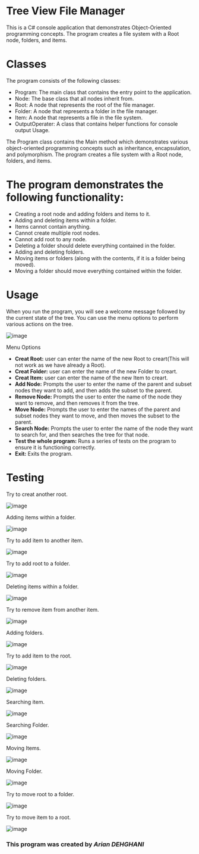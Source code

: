 # Tree View File Manager

This is a C# console application that demonstrates Object-Oriented programming concepts. The program creates a file system with a Root node, folders, and items.

# Classes
The program consists of the following classes:

  * Program: The main class that contains the entry point to the application.
  * Node: The base class that all nodes inherit from.
  * Root: A node that represents the root of the file manager.
  * Folder: A node that represents a folder in the file manager.
  * Item: A node that represents a file in the file system.
  * OutputOperater: A class that contains helper functions for console output Usage.
  
  
The Program class contains the Main method which demonstrates various object-oriented programming concepts such as inheritance, encapsulation, and polymorphism. The program creates a file system with a Root node, folders, and items.

# The program demonstrates the following functionality:

  * Creating a root node and adding folders and items to it.
  * Adding and deleting items within a folder.
  * Items cannot contain anything.
  * Cannot create multiple root nodes.
  * Cannot add root to any node.
  * Deleting a folder should delete everything contained in the folder.
  * Adding and deleting folders.
  * Moving items or folders (along with the contents, if it is a folder being moved).
  * Moving a folder should move everything contained within the folder.
  
# Usage
  
When you run the program, you will see a welcome message followed by the current state of the tree. You can use the menu options to perform various actions on the tree.

![image](https://user-images.githubusercontent.com/93319255/226100142-c95d836a-c7ab-49a5-a9d9-647ba865c39e.png)

Menu Options
+ **Creat Root:** user can enter the name of the new Root to creart(This will not work as we have already a Root).
+ **Creat Folder:** user can enter the name of the new Folder to creart.
+ **Creat Item:** user can enter the name of the new Item to creart.
+ **Add Node:** Prompts the user to enter the name of the parent and subset nodes they want to add, and then adds the subset to the parent.
+ **Remove Node:** Prompts the user to enter the name of the node they want to remove, and then removes it from the tree.
+ **Move Node:** Prompts the user to enter the names of the parent and subset nodes they want to move, and then moves the subset to the parent.
+ **Search Node:** Prompts the user to enter the name of the node they want to search for, and then searches the tree for that node.
+ **Test the whole program:** Runs a series of tests on the program to ensure it is functioning correctly.
+ **Exit:** Exits the program.


# Testing 

Try to creat another root. 

![image](https://user-images.githubusercontent.com/93319255/225770023-8e1c0ada-9a5b-42e6-8660-2c7a2e2e8db1.png)

Adding items within a folder.

![image](https://user-images.githubusercontent.com/93319255/225770345-07494175-0a8c-4981-9d04-812c00c656d4.png)

Try to add item to another item.

![image](https://user-images.githubusercontent.com/93319255/225770417-7e78c3ee-08af-4e6c-8ac0-6f33c9bb5be0.png)

Try to add root to a folder.

![image](https://user-images.githubusercontent.com/93319255/225770475-52c4c7d5-5a9a-465a-bd32-9f4d3e417ea8.png)

Deleting items within a folder.

![image](https://user-images.githubusercontent.com/93319255/225770698-a2f5c580-fdb5-4497-8984-9553c912653b.png)

Try to remove item from another item.

![image](https://user-images.githubusercontent.com/93319255/225770734-f3ca697b-54d8-421e-9b45-bd8d69cd1e68.png)

Adding folders.

![image](https://user-images.githubusercontent.com/93319255/225770762-92b3926e-b4a7-4855-97e5-a4a0fc80c084.png)

Try to add item to the root.

![image](https://user-images.githubusercontent.com/93319255/225770795-376b85c6-790c-42c0-bc0f-8ee36dcabf32.png)

Deleting folders.

![image](https://user-images.githubusercontent.com/93319255/225770849-29011726-83c2-4d69-b3b4-512863a25cee.png)

Searching item.

![image](https://user-images.githubusercontent.com/93319255/225770886-e4bc5aa8-6cd9-42bd-bd54-fd2aebc800c1.png)

Searching Folder.

![image](https://user-images.githubusercontent.com/93319255/225770968-8717667b-e5ba-481f-be85-506a8bfd54a1.png)

Moving Items.

![image](https://user-images.githubusercontent.com/93319255/225771010-52db3a7e-cac4-4787-bdfe-341f04777265.png)

Moving Folder.

![image](https://user-images.githubusercontent.com/93319255/225771050-51852eeb-acaa-4e07-93c7-0b1d38be2a58.png)

Try to move root to a folder.

![image](https://user-images.githubusercontent.com/93319255/225771098-baddbe7b-8c74-4ac3-8a8f-c2eb97e21b47.png)

Try to move item to a root.

![image](https://user-images.githubusercontent.com/93319255/225771119-a365333f-594e-4a45-b78b-c046b4964838.png)

### This program was created by *Arian DEHGHANI*

